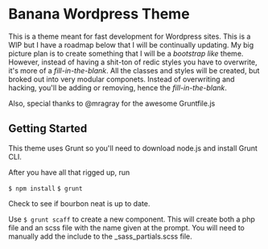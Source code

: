 Banana Wordpress Theme
======================

This is a theme meant for fast development for Wordpress sites. This is a WIP but I have a roadmap below that I will be continually updating. My big picture plan is to create something that I will be a *bootstrap like* theme. However, instead of having a shit-ton of redic styles you have to overwrite, it's more of a *fill-in-the-blank*. All the classes and styles will be created, but broked out into very modular componets. Instead of overwriting and hacking, you'll be adding or removing, hence the *fill-in-the-blank*. 

Also, special thanks to @mragray for the awesome Gruntfile.js

Getting Started
---------------

This theme uses Grunt so you'll need to download node.js and install Grunt CLI.

After you have all that rigged up, run

`$ npm install`
`$ grunt`

Check to see if bourbon neat is up to date.

Use `$ grunt scaff` to create a new component. This will create both a php file and an scss file with the name given at the prompt. You will need to manually add the include to the _sass_partials.scss file.

